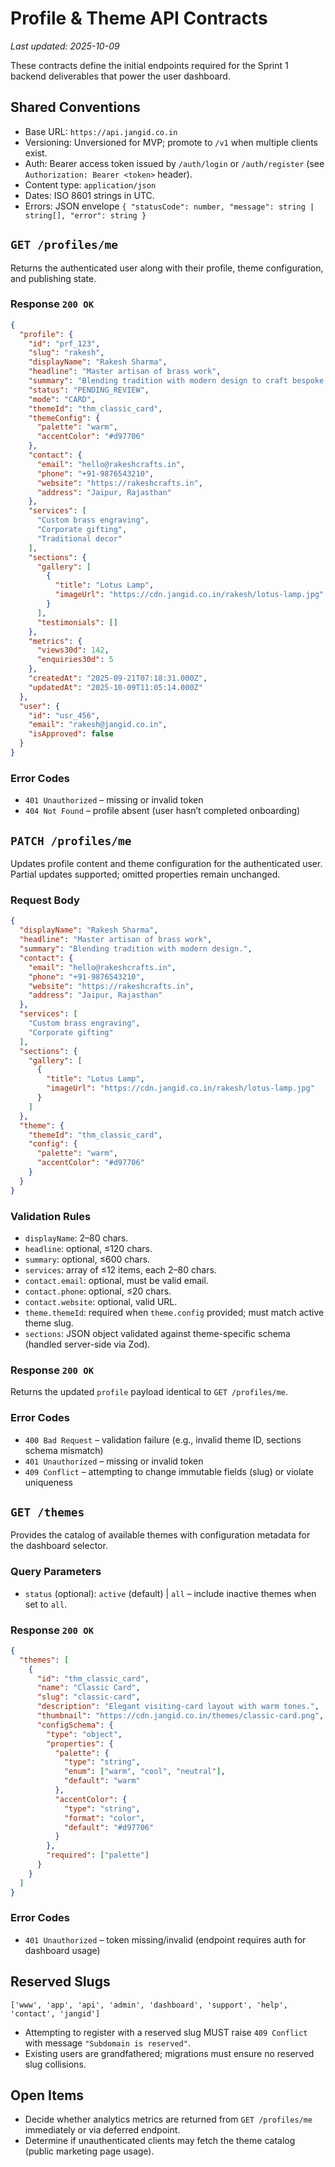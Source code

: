 # Profile & Theme API Contracts

_Last updated: 2025-10-09_

These contracts define the initial endpoints required for the Sprint 1 backend deliverables that power the user dashboard.

## Shared Conventions
- Base URL: `https://api.jangid.co.in`
- Versioning: Unversioned for MVP; promote to `/v1` when multiple clients exist.
- Auth: Bearer access token issued by `/auth/login` or `/auth/register` (see `Authorization: Bearer <token>` header).
- Content type: `application/json`
- Dates: ISO 8601 strings in UTC.
- Errors: JSON envelope `{ "statusCode": number, "message": string | string[], "error": string }`

## `GET /profiles/me`
Returns the authenticated user along with their profile, theme configuration, and publishing state.

### Response `200 OK`
```json
{
  "profile": {
    "id": "prf_123",
    "slug": "rakesh",
    "displayName": "Rakesh Sharma",
    "headline": "Master artisan of brass work",
    "summary": "Blending tradition with modern design to craft bespoke artefacts.",
    "status": "PENDING_REVIEW",
    "mode": "CARD",
    "themeId": "thm_classic_card",
    "themeConfig": {
      "palette": "warm",
      "accentColor": "#d97706"
    },
    "contact": {
      "email": "hello@rakeshcrafts.in",
      "phone": "+91-9876543210",
      "website": "https://rakeshcrafts.in",
      "address": "Jaipur, Rajasthan"
    },
    "services": [
      "Custom brass engraving",
      "Corporate gifting",
      "Traditional decor"
    ],
    "sections": {
      "gallery": [
        {
          "title": "Lotus Lamp",
          "imageUrl": "https://cdn.jangid.co.in/rakesh/lotus-lamp.jpg"
        }
      ],
      "testimonials": []
    },
    "metrics": {
      "views30d": 142,
      "enquiries30d": 5
    },
    "createdAt": "2025-09-21T07:18:31.000Z",
    "updatedAt": "2025-10-09T11:05:14.000Z"
  },
  "user": {
    "id": "usr_456",
    "email": "rakesh@jangid.co.in",
    "isApproved": false
  }
}
```

### Error Codes
- `401 Unauthorized` – missing or invalid token
- `404 Not Found` – profile absent (user hasn’t completed onboarding)

## `PATCH /profiles/me`
Updates profile content and theme configuration for the authenticated user. Partial updates supported; omitted properties remain unchanged.

### Request Body
```json
{
  "displayName": "Rakesh Sharma",
  "headline": "Master artisan of brass work",
  "summary": "Blending tradition with modern design.",
  "contact": {
    "email": "hello@rakeshcrafts.in",
    "phone": "+91-9876543210",
    "website": "https://rakeshcrafts.in",
    "address": "Jaipur, Rajasthan"
  },
  "services": [
    "Custom brass engraving",
    "Corporate gifting"
  ],
  "sections": {
    "gallery": [
      {
        "title": "Lotus Lamp",
        "imageUrl": "https://cdn.jangid.co.in/rakesh/lotus-lamp.jpg"
      }
    ]
  },
  "theme": {
    "themeId": "thm_classic_card",
    "config": {
      "palette": "warm",
      "accentColor": "#d97706"
    }
  }
}
```

### Validation Rules
- `displayName`: 2–80 chars.
- `headline`: optional, ≤120 chars.
- `summary`: optional, ≤600 chars.
- `services`: array of ≤12 items, each 2–80 chars.
- `contact.email`: optional, must be valid email.
- `contact.phone`: optional, ≤20 chars.
- `contact.website`: optional, valid URL.
- `theme.themeId`: required when `theme.config` provided; must match active theme slug.
- `sections`: JSON object validated against theme-specific schema (handled server-side via Zod).

### Response `200 OK`
Returns the updated `profile` payload identical to `GET /profiles/me`.

### Error Codes
- `400 Bad Request` – validation failure (e.g., invalid theme ID, sections schema mismatch)
- `401 Unauthorized` – missing or invalid token
- `409 Conflict` – attempting to change immutable fields (slug) or violate uniqueness

## `GET /themes`
Provides the catalog of available themes with configuration metadata for the dashboard selector.

### Query Parameters
- `status` (optional): `active` (default) | `all` – include inactive themes when set to `all`.

### Response `200 OK`
```json
{
  "themes": [
    {
      "id": "thm_classic_card",
      "name": "Classic Card",
      "slug": "classic-card",
      "description": "Elegant visiting-card layout with warm tones.",
      "thumbnail": "https://cdn.jangid.co.in/themes/classic-card.png",
      "configSchema": {
        "type": "object",
        "properties": {
          "palette": {
            "type": "string",
            "enum": ["warm", "cool", "neutral"],
            "default": "warm"
          },
          "accentColor": {
            "type": "string",
            "format": "color",
            "default": "#d97706"
          }
        },
        "required": ["palette"]
      }
    }
  ]
}
```

### Error Codes
- `401 Unauthorized` – token missing/invalid (endpoint requires auth for dashboard usage)

## Reserved Slugs
`['www', 'app', 'api', 'admin', 'dashboard', 'support', 'help', 'contact', 'jangid']`
- Attempting to register with a reserved slug MUST raise `409 Conflict` with message `"Subdomain is reserved"`.
- Existing users are grandfathered; migrations must ensure no reserved slug collisions.

## Open Items
- Decide whether analytics metrics are returned from `GET /profiles/me` immediately or via deferred endpoint.
- Determine if unauthenticated clients may fetch the theme catalog (public marketing page usage).
